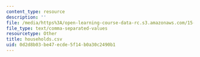 ```yaml
---
content_type: resource
description: ''
file: /media/https%3A/open-learning-course-data-rc.s3.amazonaws.com/15-071-the-analytics-edge-spring-2017/0d2d8b03be47ecde5f14b0a30c2490b1_households.csv
file_type: text/comma-separated-values
resourcetype: Other
title: households.csv
uid: 0d2d8b03-be47-ecde-5f14-b0a30c2490b1
---
```

